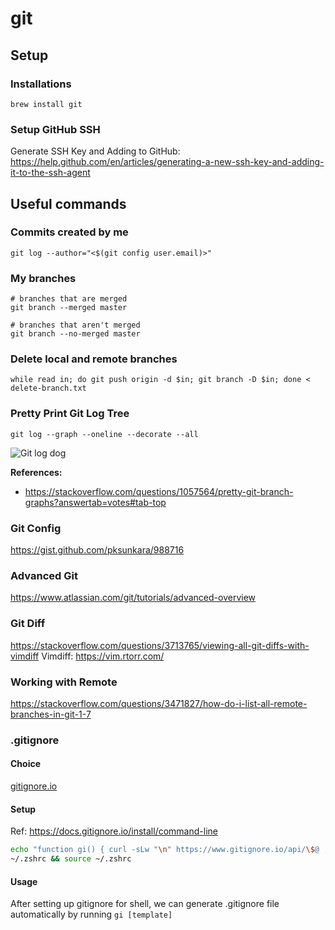 # git

## Setup

### Installations

`brew install git`

### Setup GitHub SSH

Generate SSH Key and Adding to GitHub: https://help.github.com/en/articles/generating-a-new-ssh-key-and-adding-it-to-the-ssh-agent

## Useful commands

### Commits created by me
```
git log --author="<$(git config user.email)>"
```

### My branches
```
# branches that are merged
git branch --merged master

# branches that aren't merged
git branch --no-merged master
```

### Delete local and remote branches
```
while read in; do git push origin -d $in; git branch -D $in; done < delete-branch.txt
```

### Pretty Print Git Log Tree

```git log --graph --oneline --decorate --all```

![Git log dog](https://i.stack.imgur.com/ElVkf.jpg)

**References:**
- https://stackoverflow.com/questions/1057564/pretty-git-branch-graphs?answertab=votes#tab-top

### Git Config
https://gist.github.com/pksunkara/988716

### Advanced Git
https://www.atlassian.com/git/tutorials/advanced-overview

### Git Diff
https://stackoverflow.com/questions/3713765/viewing-all-git-diffs-with-vimdiff
Vimdiff: https://vim.rtorr.com/

### Working with Remote
https://stackoverflow.com/questions/3471827/how-do-i-list-all-remote-branches-in-git-1-7

### .gitignore

#### Choice

[gitignore.io](https://www.gitignore.io/)

#### Setup

Ref: https://docs.gitignore.io/install/command-line

```bash
echo "function gi() { curl -sLw "\n" https://www.gitignore.io/api/\$@ ;}" >> \
~/.zshrc && source ~/.zshrc
```

#### Usage

After setting up gitignore for shell, we can generate .gitignore file automatically by running `gi [template]`
